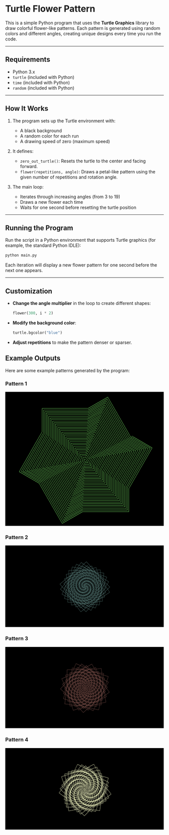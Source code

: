 # Turtle Flower Pattern

This is a simple Python program that uses the **Turtle Graphics** library to draw colorful flower-like patterns. Each pattern is generated using random colors and different angles, creating unique designs every time you run the code.

---

## Requirements

* Python 3.x
* `turtle` (included with Python)
* `time` (included with Python)
* `random` (included with Python)

---

## How It Works

1. The program sets up the Turtle environment with:

   * A black background
   * A random color for each run
   * A drawing speed of zero (maximum speed)

2. It defines:

   * `zero_out_turtle()`: Resets the turtle to the center and facing forward.
   * `flower(repetitions, angle)`: Draws a petal-like pattern using the given number of repetitions and rotation angle.

3. The main loop:

   * Iterates through increasing angles (from 3 to 19)
   * Draws a new flower each time
   * Waits for one second before resetting the turtle position

---

## Running the Program

Run the script in a Python environment that supports Turtle graphics (for example, the standard Python IDLE):

```bash
python main.py
```

Each iteration will display a new flower pattern for one second before the next one appears.

---

## Customization

* **Change the angle multiplier** in the loop to create different shapes:

  ```python
  flower(300, i * 2)
  ```
* **Modify the background color**:

  ```python
  turtle.bgcolor("blue")
  ```
* **Adjust repetitions** to make the pattern denser or sparser.

## Example Outputs

Here are some example patterns generated by the program:

### Pattern 1
![Pattern 1](screenshots/pattern1.png)

### Pattern 2
![Pattern 2](screenshots/pattern2.png)

### Pattern 3
![Pattern 3](screenshots/pattern3.png)

### Pattern 4
![Pattern 3](screenshots/pattern4.png)
